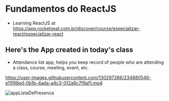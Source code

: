 # Fundamentos do ReactJS

- Learning ReactJS at https://app.rocketseat.com.br/discover/course/especializar-react/especializar-react


## Here's the App created in today's class

* Attendance list app, helps you keep record of people who are attending a class, course, meeting, event, etc.   


https://user-images.githubusercontent.com/130297266/234880546-e11f98ed-0b1b-4ada-a4c3-012a6c7f9af1.mp4

![appListaDePresenca](https://user-images.githubusercontent.com/130297266/234882192-56d00d73-3e7b-4b0c-b92a-ba5fcb17603e.png)
